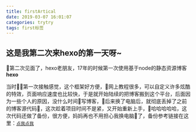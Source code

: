 ```yaml
---
title: firstArtical
date: 2019-03-07 16:01:07
categories: trytry
tags: first标签
---
```


## 这是我第二次来hexo的第一天呀~
第二次见面了，hexo老朋友，17年的时候第一次使用基于node的静态资源博客 **hexo**

当时第一次接触感觉，这个框架好方便，网上教程很多，可以自定义许多炫酷的特效，页面响应速度也比较快，于是就开始陆续的把博客搬到这个平台，后面因为一些个人的原因，没什么时间写博客，后来换了电脑后，就彻底丢掉了之前的博客源代码，这次趁着项目时间不是紧，又开始重新上手，哈哈哈哈哈，这次代码还做了备份，很方便，妈妈再也不用担心我换电脑了，备份参考链接在这里：[`点我点我`](https://www.jianshu.com/p/baab04284923)
